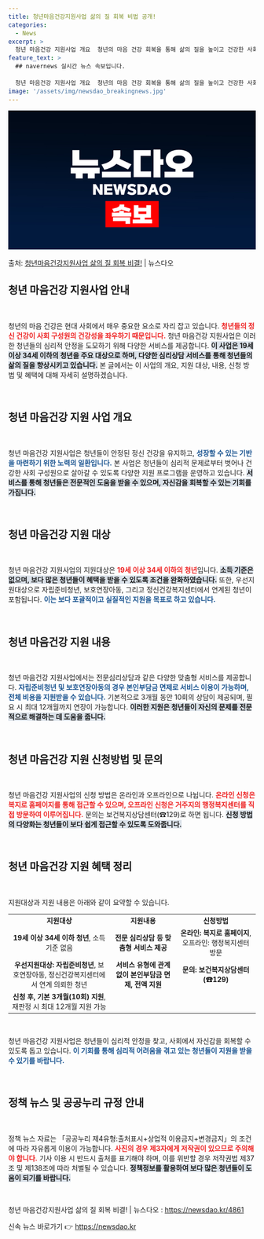```yaml
---
title: 청년마음건강지원사업 삶의 질 회복 비법 공개!
categories:
  - News
excerpt: >
  청년 마음건강 지원사업 개요  청년의 마음 건강 회복을 통해 삶의 질을 높이고 건강한 사회구성원의 역할을 촉…
feature_text: >
  ## navernews 실시간 뉴스 속보입니다.

  청년 마음건강 지원사업 개요  청년의 마음 건강 회복을 통해 삶의 질을 높이고 건강한 사회구성원의 역할을 촉…
image: '/assets/img/newsdao_breakingnews.jpg'
---
```


![뉴스다오 속보](/assets/img/newsdao_breakingnews.jpg)

<p>출처: <a href="https://newsdao.kr/4861" rel="dofollow">청년마음건강지원사업 삶의 질 회복 비결!</a> | 뉴스다오</p>

<h2 data-ke-size="size26">청년 마음건강 지원사업 안내</h2>

<p data-ke-size="size16">&nbsp;</p>

청년의 마음 건강은 현대 사회에서 매우 중요한 요소로 자리 잡고 있습니다. <b><span style="color: #ee2323;">청년들의 정신 건강이 사회 구성원의 건강성을 좌우하기 때문입니다.</span></b> 청년 마음건강 지원사업은 이러한 청년들의 심리적 안정을 도모하기 위해 다양한 서비스를 제공합니다. <b><span style="background-color: #21538527;">이 사업은 19세 이상 34세 이하의 청년을 주요 대상으로 하며, 다양한 심리상담 서비스를 통해 청년들의 삶의 질을 향상시키고 있습니다.</span></b> 본 글에서는 이 사업의 개요, 지원 대상, 내용, 신청 방법 및 혜택에 대해 자세히 설명하겠습니다.

<p data-ke-size="size16">&nbsp;</p>

<h2 data-ke-size="size26">청년 마음건강 지원 사업 개요</h2>

<p data-ke-size="size16">&nbsp;</p>

청년 마음건강 지원사업은 청년들이 안정된 정신 건강을 유지하고, <b><span style="color: #1a5490;">성장할 수 있는 기반을 마련하기 위한 노력의 일환입니다.</span></b> 본 사업은 청년들이 심리적 문제로부터 벗어나 건강한 사회 구성원으로 살아갈 수 있도록 다양한 지원 프로그램을 운영하고 있습니다. <b><span style="background-color: #21538527;">서비스를 통해 청년들은 전문적인 도움을 받을 수 있으며, 자신감을 회복할 수 있는 기회를 가집니다.</span></b>

<p data-ke-size="size16">&nbsp;</p>

<h2 data-ke-size="size26">청년 마음건강 지원 대상</h2>

<p data-ke-size="size16">&nbsp;</p>

청년 마음건강 지원사업의 지원대상은 <b><span style="color: #ee2323;">19세 이상 34세 이하의 청년</span></b>입니다. <b><span style="background-color: #21538527;">소득 기준은 없으며, 보다 많은 청년들이 혜택을 받을 수 있도록 조건을 완화하였습니다.</span></b> 또한, 우선지원대상으로 자립준비청년, 보호연장아동, 그리고 정신건강복지센터에서 연계된 청년이 포함됩니다. <b><span style="color: #1a5490;">이는 보다 포괄적이고 실질적인 지원을 목표로 하고 있습니다.</span></b>

<p data-ke-size="size16">&nbsp;</p>

<h2 data-ke-size="size26">청년 마음건강 지원 내용</h2>

<p data-ke-size="size16">&nbsp;</p>

청년 마음건강 지원사업에서는 전문심리상담과 같은 다양한 맞춤형 서비스를 제공합니다. <b><span style="color: #1a5490;">자립준비청년 및 보호연장아동의 경우 본인부담금 면제로 서비스 이용이 가능하며, 전체 비용을 지원받을 수 있습니다.</span></b> 기본적으로 3개월 동안 10회의 상담이 제공되며, 필요 시 최대 12개월까지 연장이 가능합니다. <b><span style="background-color: #21538527;">이러한 지원은 청년들이 자신의 문제를 전문적으로 해결하는 데 도움을 줍니다.</span></b>

<p data-ke-size="size16">&nbsp;</p>

<h2 data-ke-size="size26">청년 마음건강 지원 신청방법 및 문의</h2>

<p data-ke-size="size16">&nbsp;</p>

청년 마음건강 지원사업의 신청 방법은 온라인과 오프라인으로 나뉩니다. <b><span style="color: #ee2323;">온라인 신청은 복지로 홈페이지를 통해 접근할 수 있으며, 오프라인 신청은 거주지의 행정복지센터를 직접 방문하여 이루어집니다.</span></b> 문의는 보건복지상담센터(☎129)로 하면 됩니다. <b><span style="background-color: #21538527;">신청 방법의 다양화는 청년들이 보다 쉽게 접근할 수 있도록 도와줍니다.</span></b>

<p data-ke-size="size16">&nbsp;</p>

<h2 data-ke-size="size26">청년 마음건강 지원 혜택 정리</h2>

<p data-ke-size="size16">&nbsp;</p>

지원대상과 지원 내용은 아래와 같이 요약할 수 있습니다.

<table style="width: 100%;">
    <tr>
        <td style="text-align: center; height: 17px;"><b>지원대상</b></td>
        <td style="text-align: center; height: 17px;"><b>지원내용</b></td>
        <td style="text-align: center; height: 17px;"><b>신청방법</b></td>
    </tr>
    <tr>
        <td style="text-align: center; height: 17px;"><b>19세 이상 34세 이하 청년</b>, 소득 기준 없음</td>
        <td style="text-align: center; height: 17px;"><b>전문 심리상담 등 맞춤형 서비스 제공</b></td>
        <td style="text-align: center; height: 17px;"><b>온라인: 복지로 홈페이지</b>, 오프라인: 행정복지센터 방문</td>
    </tr>
    <tr>
        <td style="text-align: center; height: 17px;"><b>우선지원대상: 자립준비청년</b>, 보호연장아동, 정신건강복지센터에서 연계 의뢰한 청년</td>
        <td style="text-align: center; height: 17px;"><b>서비스 유형에 관계없이 본인부담금 면제, 전액 지원</b></td>
        <td style="text-align: center; height: 17px;"><b>문의: 보건복지상담센터(☎129)</b></td>
    </tr>
    <tr>
        <td style="text-align: center; height: 17px;"><b>신청 후, 기본 3개월(10회) 지원</b>, 재판정 시 최대 12개월 지원 가능</td>
        <td></td>
        <td></td>
    </tr>
</table>

<p data-ke-size="size16">&nbsp;</p>

청년 마음건강 지원사업은 청년들이 심리적 안정을 찾고, 사회에서 자신감을 회복할 수 있도록 돕고 있습니다. <b><span style="color: #1a5490;">이 기회를 통해 심리적 어려움을 겪고 있는 청년들이 지원을 받을 수 있기를 바랍니다.</span></b>

<p data-ke-size="size16">&nbsp;</p>

<h2 data-ke-size="size26">정책 뉴스 및 공공누리 규정 안내</h2>

<p data-ke-size="size16">&nbsp;</p>

정책 뉴스 자료는 「공공누리 제4유형:출처표시+상업적 이용금지+변경금지」의 조건에 따라 자유롭게 이용이 가능합니다. <b><span style="color: #ee2323;">사진의 경우 제3자에게 저작권이 있으므로 주의해야 합니다.</span></b> 기사 이용 시 반드시 출처를 표기해야 하며, 이를 위반할 경우 저작권법 제37조 및 제138조에 따라 처벌될 수 있습니다. <b><span style="background-color: #21538527;">정책정보를 활용하여 보다 많은 청년들이 도움이 되기를 바랍니다.</span></b>

<p data-ke-size="size16">&nbsp;</p>

청년 마음건강지원사업 삶의 질 회복 비결! | 뉴스다오  : <a href="https://newsdao.kr/4861" target="_blank">https://newsdao.kr/4861</a> 

신속 뉴스 바로가기 👉 <a href="https://newsdao.kr" rel="dofollow">https://newsdao.kr</a>


